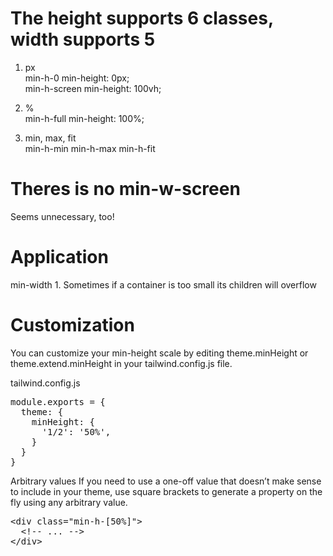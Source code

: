 <h1> The height supports 6 classes, width supports 5 </h1>

1. px <br>
min-h-0	             min-height: 0px; <br>
min-h-screen	     min-height: 100vh;

2. % <br>
min-h-full	         min-height: 100%;

3. min, max, fit <br>
min-h-min min-h-max  min-h-fit	

<h1> Theres is no min-w-screen </h1>
Seems unnecessary, too! 


<h1> Application </h1>
min-width 
1. Sometimes if a container is too small its children will overflow <br>


<h1> Customization </h1>

You can customize your min-height scale by editing theme.minHeight or theme.extend.minHeight in your tailwind.config.js file.

tailwind.config.js
<pre>
module.exports = {
  theme: {
    minHeight: {
      '1/2': '50%',
    }
  }
}
</pre>

Arbitrary values
If you need to use a one-off value that doesn’t make sense to include in your theme, use square brackets to generate a property on the fly using any arbitrary value.

<pre>
&ltdiv class="min-h-[50%]"> 
  &lt!-- ... -->
&lt/div>
</pre>

